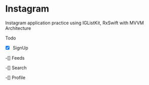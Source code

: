 # Instagram
Instagram application practice using IGListKit, RxSwift with MVVM Architecture

Todo

-[x] SignUp

-[] Feeds

-[] Search

-[] Profile
